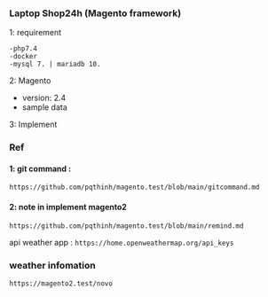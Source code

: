### Laptop Shop24h (Magento framework)

1: requirement
``` command
-php7.4
-docker
-mysql 7. | mariadb 10.

```

2: Magento
- version: 2.4
- sample data


3: Implement

### Ref
#### 1: git command : 
`https://github.com/pqthinh/magento.test/blob/main/gitcommand.md`

#### 2: note in implement magento2
`https://github.com/pqthinh/magento.test/blob/main/remind.md`

api weather app :
`https://home.openweathermap.org/api_keys`

### weather infomation
`https://magento2.test/novo`